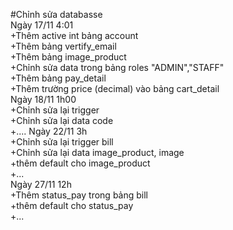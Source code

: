 #Chỉnh sửa databasse  
Ngày 17/11 4:01  
+Thêm active int bảng account  
+Thêm bảng vertify_email  
+Thêm bảng image_product  
+Chỉnh sửa data trong bảng roles "ADMIN","STAFF"  
+Thêm bảng pay_detail  
+Thêm trường price (decimal) vào bảng cart_detail  
Ngày 18/11 1h00  
+Chỉnh sửa lại trigger  
+Chỉnh sửa lại data code  
+....
Ngày 22/11 3h  
+Chỉnh sửa lại trigger bill  
+Chỉnh sửa lại data image_product, image  
+thêm default cho image_product  
+...  
Ngày 27/11 12h  
+Thêm status_pay trong bảng bill  
+thêm default cho status_pay  
+...  



